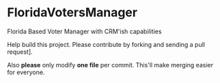 FloridaVotersManager
====================

Florida Based Voter Manager with CRM'ish capabilities

Help build this project. Please contribute
by forking and sending a pull request].

Also **please** only modify **one file** per commit. This'll
make merging easier for everyone.
